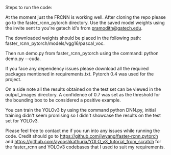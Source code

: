 Steps to run the code:


At the moment just the FRCNN is working well. After cloning the repo please go to the faster_rcnn_pytorch directory.
Use the saved model weights using the invite sent to you're gatech id's from pramodith@gatech.edu.

The downloaded weights should be placed in the following path:
faster_rcnn_pytorch/models/vgg16/pascal_voc.

Then run demo.py from faster_rcnn_pytorch using the command:
python demo.py --cuda.

If you face any dependency issues please download all the required packages mentioned in requirements.txt.
Pytorch 0.4 was used for the project.

On a side note all the results obtained on the test set can be viewed in the output_images directory. A confidence 
of 0.7 was set as the threshold for the bounding box to be considered a positive example.

You can train the YOLOv3 by using the command python DNN.py, initial training didn't seem promising so I didn't 
showcase the results on the test set for YOLOv3.

Please feel free to contact me if you run into any issues while running the code.
Credit should go to https://github.com/jwyang/faster-rcnn.pytorch and https://github.com/ayooshkathuria/YOLO_v3_tutorial_from_scratch for the faster_rcnn and YOLOv3 codebases that I used to suit my requirements.
